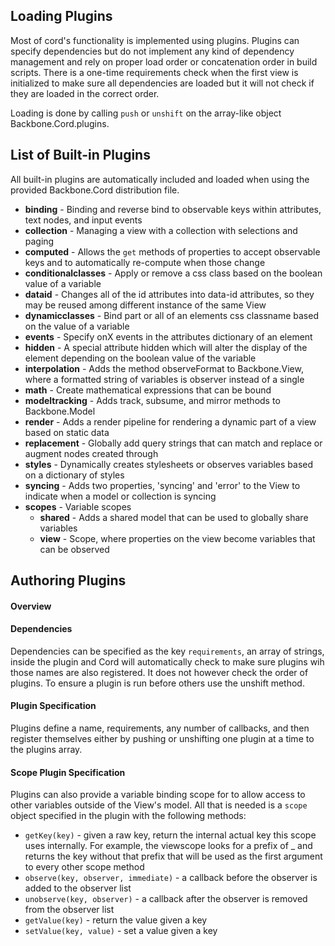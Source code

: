 Loading Plugins
-------------------------------

Most of cord's functionality is implemented using plugins.  Plugins can specify dependencies but do not implement any kind of dependency management and rely on proper load order or concatenation order in build scripts. There is a one-time requirements check when the first view is initialized to make sure all dependencies are loaded but it will not check if they are loaded in the correct order.

Loading is done by calling `push` or `unshift` on the array-like object Backbone.Cord.plugins.

List of Built-in Plugins
-------------------------------

All built-in plugins are automatically included and loaded when using the provided Backbone.Cord distribution file.

* **binding** - Binding and reverse bind to observable keys within attributes, text nodes, and input events
* **collection** - Managing a view with a collection with selections and paging
* **computed** - Allows the `get` methods of properties to accept observable keys and to automatically re-compute when those change
* **conditionalclasses** - Apply or remove a css class based on the boolean value of a variable
* **dataid** - Changes all of the id attributes into data-id attributes, so they may be reused among different instance of the same View
* **dynamicclasses** - Bind part or all of an elements css classname based on the value of a variable
* **events** - Specify onX events in the attributes dictionary of an element
* **hidden** - A special attribute hidden which will alter the display of the element depending on the boolean value of the variable
* **interpolation** - Adds the method observeFormat to Backbone.View, where a formatted string of variables is observer instead of a single
* **math** - Create mathematical expressions that can be bound
* **modeltracking** - Adds track, subsume, and mirror methods to Backbone.Model
* **render** - Adds a render pipeline for rendering a dynamic part of a view based on static data
* **replacement** - Globally add query strings that can match and replace or augment nodes created through
* **styles** - Dynamically creates stylesheets or observes variables based on a dictionary of styles
* **syncing** - Adds two properties, 'syncing' and 'error' to the View to indicate when a model or collection is syncing
* **scopes** - Variable scopes
	* **shared** - Adds a shared model that can be used to globally share variables
	* **view** - Scope, where properties on the view become variables that can be observed

Authoring Plugins
-------------------------------

#### Overview

#### Dependencies

Dependencies can be specified as the key `requirements`, an array of strings, inside the plugin and Cord will automatically check to make sure plugins wih those names are also registered.  It does not however check the order of plugins.  To ensure a plugin is run before others use the unshift method.

#### Plugin Specification

Plugins define a name, requirements, any number of callbacks, and then register themselves either by pushing or unshifting one plugin at a time to the plugins array.

#### Scope Plugin Specification

Plugins can also provide a variable binding scope for to allow access to other variables outside of the View's model. All that is needed is a `scope` object specified in the plugin with the following methods:

* `getKey(key)` - given a raw key, return the internal actual key this scope uses internally. For example, the viewscope looks for a prefix of _ and returns the key without that prefix that will be used as the first argument to every other scope method
* `observe(key, observer, immediate)` - a callback before the observer is added to the observer list
* `unobserve(key, observer)` - a callback after the observer is removed from the observer list
* `getValue(key)` - return the value given a key
* `setValue(key, value)` - set a value given a key
